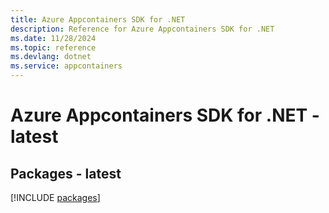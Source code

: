 ```yaml
---
title: Azure Appcontainers SDK for .NET
description: Reference for Azure Appcontainers SDK for .NET
ms.date: 11/28/2024
ms.topic: reference
ms.devlang: dotnet
ms.service: appcontainers
---
```

# Azure Appcontainers SDK for .NET - latest
## Packages - latest
[!INCLUDE [packages](appcontainers-index.md)]